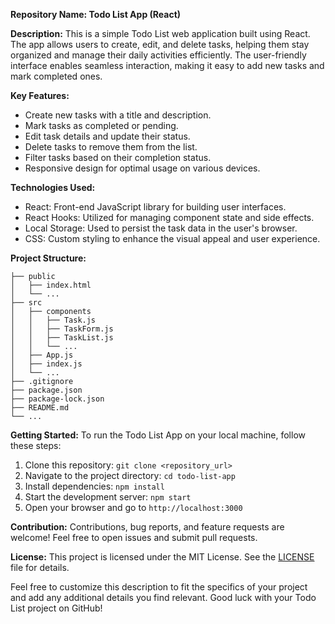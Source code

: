 
**Repository Name: Todo List App (React)**

**Description:**
This is a simple Todo List web application built using React. The app allows users to create, edit, and delete tasks, helping them stay organized and manage their daily activities efficiently. The user-friendly interface enables seamless interaction, making it easy to add new tasks and mark completed ones.

**Key Features:**
- Create new tasks with a title and description.
- Mark tasks as completed or pending.
- Edit task details and update their status.
- Delete tasks to remove them from the list.
- Filter tasks based on their completion status.
- Responsive design for optimal usage on various devices.

**Technologies Used:**
- React: Front-end JavaScript library for building user interfaces.
- React Hooks: Utilized for managing component state and side effects.
- Local Storage: Used to persist the task data in the user's browser.
- CSS: Custom styling to enhance the visual appeal and user experience.

**Project Structure:**
```
├── public
│   ├── index.html
│   └── ...
├── src
│   ├── components
│   │   ├── Task.js
│   │   ├── TaskForm.js
│   │   ├── TaskList.js
│   │   └── ...
│   ├── App.js
│   ├── index.js
│   └── ...
├── .gitignore
├── package.json
├── package-lock.json
├── README.md
└── ...
```

**Getting Started:**
To run the Todo List App on your local machine, follow these steps:
1. Clone this repository: `git clone <repository_url>`
2. Navigate to the project directory: `cd todo-list-app`
3. Install dependencies: `npm install`
4. Start the development server: `npm start`
5. Open your browser and go to `http://localhost:3000`

**Contribution:**
Contributions, bug reports, and feature requests are welcome! Feel free to open issues and submit pull requests.

**License:**
This project is licensed under the MIT License. See the [LICENSE](link-to-license-file) file for details.

Feel free to customize this description to fit the specifics of your project and add any additional details you find relevant. Good luck with your Todo List project on GitHub!

